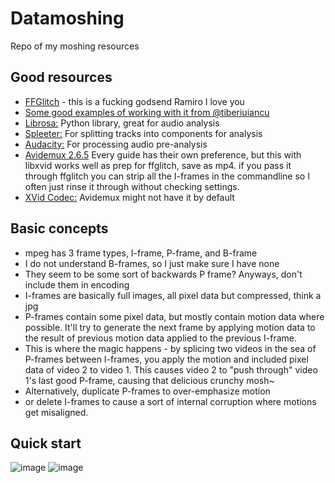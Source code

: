 # Datamoshing
Repo of my moshing resources

## Good resources
- [FFGlitch](https://ffglitch.org/) - this is a fucking godsend Ramiro I love you
- [Some good examples of working with it from @tiberiuiancu](https://github.com/tiberiuiancu/datamoshing)
- [Librosa:](https://librosa.org/) Python library, great for audio analysis
- [Spleeter:](https://github.com/deezer/spleeter) For splitting tracks into components for analysis
- [Audacity:](https://www.audacityteam.org/) For processing audio pre-analysis
- [Avidemux 2.6.5](https://sourceforge.net/projects/avidemux/files/avidemux/2.6.5/) Every guide has their own preference, but this with libxvid works well as prep for ffglitch, save as mp4. if you pass it through ffglitch you can strip all the I-frames in the commandline  so I often just rinse it through without checking settings.
- [XVid Codec:](https://www.xvid.com/) Avidemux might not have it by default

## Basic concepts
- mpeg has 3 frame types, I-frame, P-frame, and B-frame
- I do not understand B-frames, so I just make sure I have none
- They seem to be some sort of backwards P frame? Anyways, don't include them in encoding
- I-frames are basically full images, all pixel data but compressed, think a jpg
- P-frames contain some pixel data, but mostly contain motion data where possible. It'll try to generate the next frame by applying motion data to the result of previous motion data applied to the previous I-frame. 
- This is where the magic happens - by splicing two videos in the sea of P-frames between I-frames, you apply the motion and included pixel data of video 2 to video 1. This causes video 2 to "push through" video 1's last good P-frame, causing that delicious crunchy mosh~
- Alternatively, duplicate P-frames to over-emphasize motion
- or delete I-frames to cause a sort of internal corruption where motions get misaligned.

## Quick start

![image](https://user-images.githubusercontent.com/33932119/222918543-1e606a32-364c-4468-be50-c7340b016291.png)
![image](https://user-images.githubusercontent.com/33932119/222918548-e66c5b4a-d505-4ff8-a15d-a90600747edb.png)

